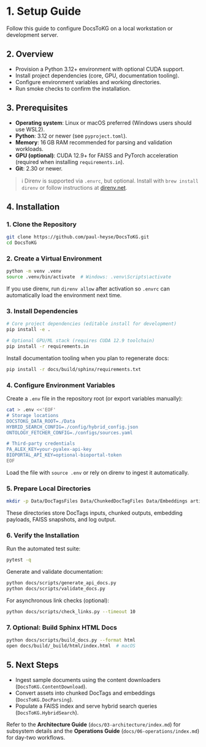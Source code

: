# 1. Setup Guide

Follow this guide to configure DocsToKG on a local workstation or development server.

## 2. Overview

- Provision a Python 3.12+ environment with optional CUDA support.
- Install project dependencies (core, GPU, documentation tooling).
- Configure environment variables and working directories.
- Run smoke checks to confirm the installation.

## 3. Prerequisites

- **Operating system**: Linux or macOS preferred (Windows users should use WSL2).
- **Python**: 3.12 or newer (see `pyproject.toml`).
- **Memory**: 16 GB RAM recommended for parsing and validation workloads.
- **GPU (optional)**: CUDA 12.9+ for FAISS and PyTorch acceleration (required when installing `requirements.in`).
- **Git**: 2.30 or newer.

> ℹ️  Direnv is supported via `.envrc`, but optional. Install with `brew install direnv` or follow instructions at [direnv.net](https://direnv.net).

## 4. Installation

### 1. Clone the Repository

```bash
git clone https://github.com/paul-heyse/DocsToKG.git
cd DocsToKG
```

### 2. Create a Virtual Environment

```bash
python -m venv .venv
source .venv/bin/activate  # Windows: .venv\Scripts\activate
```

If you use direnv, run `direnv allow` after activation so `.envrc` can automatically load the environment next time.

### 3. Install Dependencies

```bash
# Core project dependencies (editable install for development)
pip install -e .

# Optional GPU/ML stack (requires CUDA 12.9 toolchain)
pip install -r requirements.in
```

Install documentation tooling when you plan to regenerate docs:

```bash
pip install -r docs/build/sphinx/requirements.txt
```

### 4. Configure Environment Variables

Create a `.env` file in the repository root (or export variables manually):

```bash
cat > .env <<'EOF'
# Storage locations
DOCSTOKG_DATA_ROOT=./Data
HYBRID_SEARCH_CONFIG=./config/hybrid_config.json
ONTOLOGY_FETCHER_CONFIG=./configs/sources.yaml

# Third-party credentials
PA_ALEX_KEY=your-pyalex-api-key
BIOPORTAL_API_KEY=optional-bioportal-token
EOF
```

Load the file with `source .env` or rely on direnv to ingest it automatically.

### 5. Prepare Local Directories

```bash
mkdir -p Data/DocTagsFiles Data/ChunkedDocTagFiles Data/Embeddings artifacts logs
```

These directories store DocTags inputs, chunked outputs, embedding payloads, FAISS snapshots, and log output.

### 6. Verify the Installation

Run the automated test suite:

```bash
pytest -q
```

Generate and validate documentation:

```bash
python docs/scripts/generate_api_docs.py
python docs/scripts/validate_docs.py
```

For asynchronous link checks (optional):

```bash
python docs/scripts/check_links.py --timeout 10
```

### 7. Optional: Build Sphinx HTML Docs

```bash
python docs/scripts/build_docs.py --format html
open docs/build/_build/html/index.html  # macOS
```

## 5. Next Steps

- Ingest sample documents using the content downloaders (`DocsToKG.ContentDownload`).
- Convert assets into chunked DocTags and embeddings (`DocsToKG.DocParsing`).
- Populate a FAISS index and serve hybrid search queries (`DocsToKG.HybridSearch`).

Refer to the **Architecture Guide** (`docs/03-architecture/index.md`) for subsystem details and the **Operations Guide** (`docs/06-operations/index.md`) for day-two workflows.

